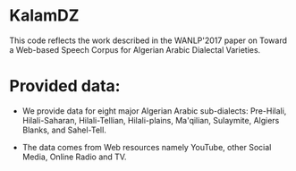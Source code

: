 # KalamDZ

This code reflects the work described in the WANLP'2017 paper on Toward a Web-based Speech Corpus for Algerian Arabic Dialectal
Varieties.

# Provided data:
 - We provide data for eight  major Algerian Arabic sub-dialects: Pre-Hilali, Hilali-Saharan, Hilali-Tellian, Hilali-plains,  Ma'qilian, Sulaymite, Algiers   Blanks, and Sahel-Tell.
 
 - The data comes from Web resources namely YouTube, other Social Media, Online Radio and TV.
 
 
 
 
